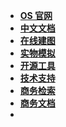 - [**OS 官网**](https://ouster.com/)
- [**中文文档**](/)
- **[在线建图](Webslam)**
- **[实物模拟](https://www.blensor.org/)**
- **[开源工具](https://mp.weixin.qq.com/s?__biz=MzIyMzYwNTQ0OQ==&mid=2247483926&idx=1&sn=68473596236e60467a7402cfcdc86383&chksm=e81ae5b0df6d6ca63c830fc4916d1712e686fd522afc499476d420f4be40d79c34c58e3e6f69&mpshare=1&scene=1&srcid=&sharer_sharetime=1584548833813&sharer_shareid=f9fc55907139617307cb20b918f6b448&rd2werd=1#wechat_redirect)**
- [**技术支持**](https://ouster.atlassian.net/servicedesk/customer/portal/8/group/22/create/86)
- **[商务检索](https://io.oslidar.com/)**
- **[商务文档](https://wiki.oslidar.com/doc)**
- 

